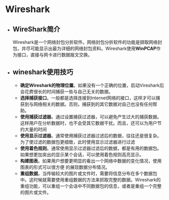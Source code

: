 # Wireshark

- ## WireShark简介
    Wireshark是一个网络封包分折软件。网络封包分折软件的功能是撷取网络封包，并尽可能显示出最为详细的网络封包资料。Wireshark使用**WinPCAP**作为接口，直接与网卡进行数据报文交换。

- ## wineshark使用技巧

    - **确定Wireshark的物理位置**。如果没有一个正确的位置，启动Vireshark后会花费很长的时间捕获一些与自己无关的数据。
    - **选择捕获接口**。一般都是选择连接到Internet网络的接口，这样才可以捕获到与网络相关的数据。否则，捕获到的其它数据对自己也没有任何帮助。
    - **使用捕获过滤器**。通过设置捕获过滤器，可以避免产生过大的捕获数据。这样用户在分析数据时，也不会受其它数据干扰。而且，还可以为用户节约大量的时间
    - **使用显示过滤器**。通常使用捕获过滤器过滤后的数据，往往还是很复杂。为了使过滤的数据包更细致，此时使用显示过滤器进行过滤
    - **使用着色规则**。通常使用显示过滤器过滤后的数据，都是有用的数据包。如果想更加突出的显示某个会话，可以使用着色规则高亮显示。
    - **构建图表**。如果用户想要更明显的看出一个网络中数据的变化情况，使用图表的形式可以很方便
    的展现数据分布情况。
    - **重组数据**。当传输较大的图片或文件时，需要将信息分布在多个数据包中。这时候就需要使用重组数据的方法来抓取完整的数据。Wireshark的重组功能，可以重组一个会话中不同数据包的信息，或者是重组一个完整的图片或文件。